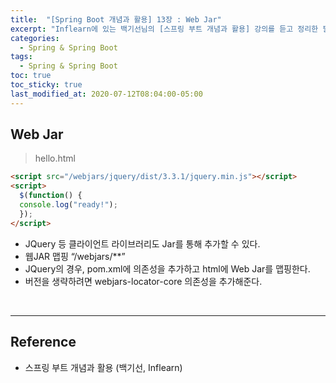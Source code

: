 ```yaml
---
title:  "[Spring Boot 개념과 활용] 13장 : Web Jar"
excerpt: "Inflearn에 있는 백기선님의 [스프링 부트 개념과 활용] 강의를 듣고 정리한 필기입니다."
categories:
  - Spring & Spring Boot
tags:
  - Spring & Spring Boot
toc: true
toc_sticky: true
last_modified_at: 2020-07-12T08:04:00-05:00
---
```


## Web Jar

> hello.html

```html
<script src="/webjars/jquery/dist/3.3.1/jquery.min.js"></script>
<script>
  $(function() {
  console.log("ready!");
  });
</script>
```

* JQuery 등 클라이언트 라이브러리도 Jar를 통해 추가할 수 있다.
* 웹JAR 맵핑 “/webjars/\*\*”
* JQuery의 경우, pom.xml에 의존성을 추가하고 html에 Web Jar를 맵핑한다.
* 버전을 생략하려면 webjars-locator-core 의존성을 추가해준다.

<br>

---

## Reference

* 스프링 부트 개념과 활용 (백기선, Inflearn)
